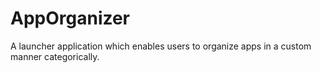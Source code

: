 # AppOrganizer
A launcher application which enables users to organize apps in a custom manner categorically.
